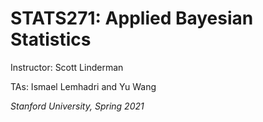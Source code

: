 # STATS271: Applied Bayesian Statistics

Instructor: Scott Linderman

TAs: Ismael Lemhadri and Yu Wang

_Stanford University, Spring 2021_
